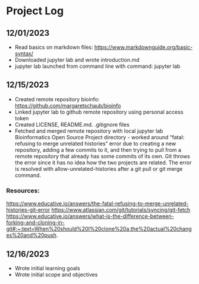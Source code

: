 # Project Log

## 12/01/2023
- Read basics on markdown files: https://www.markdownguide.org/basic-syntax/
- Downloaded jupyter lab and wrote introduction.md
- jupyter lab launched from command line with command: jupyter lab

## 12/15/2023
- Created remote repository bioinfo: https://github.com/margaretschaub/bioinfo
- Linked jupyter lab to github remote repository using personal access token
- Created LICENSE, README.md. .gitignore files
- Fetched and merged remote repository with local jupyter lab Bioinformatics Open Source Project directory - worked around “fatal: refusing to merge unrelated histories” error due to creating a new repository, adding a few commits to it, and then trying to pull from a remote repository that already has some commits of its own. Git throws the error since it has no idea how the two projects are related. The error is resolved with allow-unrelated-histories after a git pull or git merge command. 

### Resources: 
https://www.educative.io/answers/the-fatal-refusing-to-merge-unrelated-histories-git-error
https://www.atlassian.com/git/tutorials/syncing/git-fetch
https://www.educative.io/answers/what-is-the-difference-between-forking-and-cloning-in-git#:~:text=When%20should%20I%20clone%20a,the%20actual%20changes%20and%20push.

## 12/16/2023
- Wrote initial learning goals
- Wrote initial scope and objectives